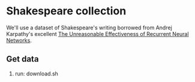 # Shakespeare collection

We'll use a dataset of Shakespeare's writing borrowed from Andrej Karpathy's excellent [The Unreasonable Effectiveness of Recurrent Neural Networks](http://cs.stanford.edu/people/karpathy/char-rnn/shakespear.txt).

## Get data

1. run: download.sh
